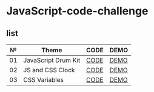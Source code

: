 # JavaScript-code-challenge

## list
| № | Theme | CODE | DEMO |
| --- | --- | --- | --- |
| 01 | JavaScript Drum Kit | [CODE](https://github.com/muborizMirzoev/JavaScript-code-challenge/tree/main/01-JavaScript-Drum-Kit) | [DEMO](https://muborizmirzoev.github.io/JavaScript-code-challenge/01%20-%20JavaScript%20Drum%20Kit/index.html) |
| 02 | JS and CSS Clock | [CODE](https://github.com/muborizMirzoev/JavaScript-code-challenge/tree/main/02-JS-and-CSS-Clock) | [DEMO](https://muborizmirzoev.github.io/JavaScript-code-challenge/01%20-%20JavaScript%20Drum%20Kit/index.html) |
| 03 | CSS Variables | [CODE](https://github.com/muborizMirzoev/JavaScript-code-challenge/tree/main/02-JS-and-CSS-Clock) | [DEMO](https://muborizmirzoev.github.io/JavaScript-code-challenge/01%20-%20JavaScript%20Drum%20Kit/index.html) |
